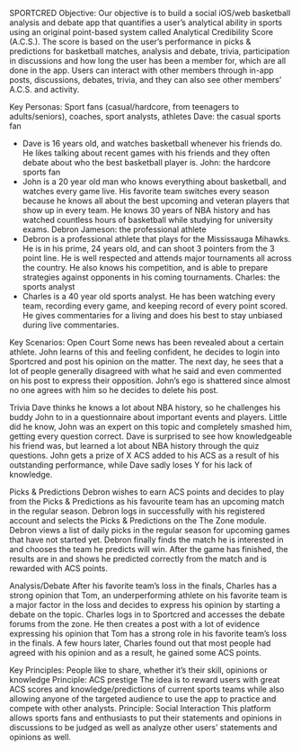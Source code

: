 ﻿SPORTCRED
Objective:
Our objective is to build a social iOS/web basketball analysis and debate app that quantifies a user’s analytical ability in sports using an original point-based system called Analytical Credibility Score (A.C.S.). The score is based on the user’s performance in picks & predictions for basketball matches, analysis and debate, trivia, participation in discussions and how long the user has been a member for, which are all done in the app. Users can interact with other members through in-app posts, discussions, debates, trivia, and they can also see other members’ A.C.S. and activity.


Key Personas:
Sport fans (casual/hardcore, from teenagers to adults/seniors), coaches, sport analysts, athletes 
Dave: the casual sports fan
* Dave is 16 years old, and watches basketball whenever his friends do. He likes talking about recent games with his friends and they often debate about who the best basketball player is.
John: the hardcore sports fan
* John is a 20 year old man who knows everything about basketball, and watches every game live. His favorite team switches every season because he knows all about the best upcoming and veteran players that show up in every team. He knows 30 years of NBA history and has watched countless hours of basketball while studying for university exams. 
Debron Jameson: the professional athlete
* Debron is a professional athlete that plays for the Mississauga Mihawks. He is in his prime, 24 years old, and can shoot 3 pointers from the 3 point line. He is well respected and attends major tournaments all across the country. He also knows his competition, and is able to prepare strategies against opponents in his coming tournaments.
Charles: the sports analyst
* Charles is a 40 year old sports analyst. He has been watching every team, recording every game, and keeping record of every point scored. He gives commentaries for a living and does his best to stay unbiased during live commentaries. 
























Key Scenarios:
Open Court
Some news has been revealed about a certain athlete. John learns of this and feeling confident, he decides to login into Sportcred and post his opinion on the matter. The next day, he sees that a lot of people generally disagreed with what he said and even commented on his post to express their opposition. John’s ego is shattered since almost no one agrees with him so he decides to delete his post.


Trivia
Dave thinks he knows a lot about NBA history, so he challenges his buddy John to in a questionnaire about important events and players. Little did he know, John was an expert on this topic and completely smashed him, getting every question correct. Dave is surprised to see how knowledgeable his friend was, but learned a lot about NBA history through the quiz questions. John gets a prize of X ACS added to his ACS as a result of his outstanding performance, while Dave sadly loses Y for his lack of knowledge.


Picks & Predictions
Debron wishes to earn ACS points and decides to play from the Picks & Predictions as his favourite team has an upcoming match in the regular season. Debron logs in successfully with his registered account and selects the Picks & Predictions on the The Zone module. Debron views a list of daily picks in the regular season for upcoming games that have not started yet. Debron finally finds the match he is interested in and chooses the team he predicts will win. After the game has finished, the results are in and shows he predicted correctly from the match and is rewarded with ACS points.


Analysis/Debate
After his favorite team’s loss in the finals, Charles has a strong opinion that Tom, an underperforming athlete on his favorite team is a major factor in the loss and decides to express his opinion by starting a debate on the topic. Charles logs in to Sportcred and accesses the debate forums from the zone. He then creates a post with a lot of evidence expressing his opinion that Tom has a strong role in his favorite team’s loss in the finals. A few hours later, Charles found out that most people had agreed with his opinion and as a result, he gained some ACS points.


Key Principles:
People like to share, whether it’s their skill, opinions or knowledge
Principle: ACS prestige
The idea is to reward users with great ACS scores and knowledge/predictions of current sports teams while also allowing anyone of the targeted audience to use the app to practice and compete with other analysts. 
Principle: Social Interaction
This platform allows sports fans and enthusiasts to put their statements and opinions in discussions to be judged as well as analyze other users’ statements and opinions as well.